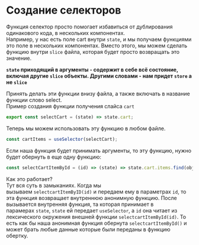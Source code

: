 # Создание селекторов

Функция селектор просто помогает избавиться от дублирования одинакового кода, в нескольких компонентах.  
Например, у нас есть поле cart внутри `state`, и мы получаем функциями это поле в нескольких компонентах. Вместо этого, мы можем сделать функцию внутри `slice` файла, которая будет просто возвращать это значение.

**`state` приходящий в аргументы - содержит в себе всё состояние, включая другие `slice` объекты. Другими словами - нам придет `store` а не `slice`**

Принять делать эти функции внизу файла, а также включать в название функции cлово select.  
Пример создания функции получения слайса `cart`

```jsx
export const selectCart = (state) => state.cart;
```

Теперь мы можем использовать эту функцию в любом файле.

```jsx
const cartItems = useSelector(selectCart);
```

Если наша функция будет принимать аргументы, то эту функцию, нужно будет обернуть в еще одну функцию:

```jsx
const selectCartItemById = (id) => (state) => state.cart.items.find(obj => obj.id === id);
```

Как это работает?  
Тут вся суть в замыканиях. Когда мы вызываем `selectcartItemByID(id)` и передаем ему в параметрах `id`, то эта функция возвращает внутреннюю анонимную функцию. После вызывается внутренняя функция, та которая принимает в парамерах `state`, `state` ей передает `useSelector`, а `id` она читает из лексического окружения внешней функции `selectcartItemById(id)`. То есть как бы наша анонимная функция обернута `selectcartItemById()` и может брать любые данные которые были переданы в функцию обертку.